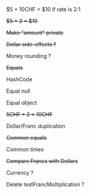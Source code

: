 
$5 + 10CHF = $10 if rate is 2:1

~~$5 * 2 = $10~~

~~Make "amount" private~~

~~Dollar side-effects ?~~

Money rounding ?

~~Equals~~

HashCode

Equal null

Equal object

~~5CHF * 2 = 10CHF~~

Dollar/Franc duplication

~~Common equals~~

Common times

~~Compare Francs with Dollars~~

Currency ?

Delete testFrancMultiplication ?